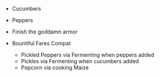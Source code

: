 - Cucumbers
- Peppers
- Finish the goddamn armor


- Bountiful Fares Compat
  - Pickled Peppers via Fermenting when peppers added
  - Pickles via Fermenting when cucumbers added
  - Popcorn via cooking Maize